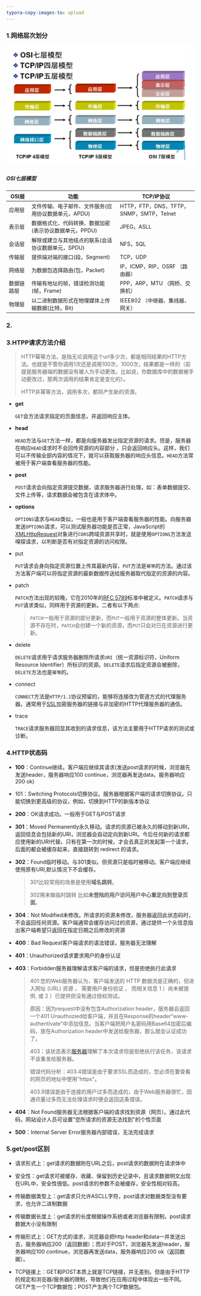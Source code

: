 ```yaml
---
typora-copy-images-to: upload
---
```


### 1.网络层次划分

![image-20200625153706947](https://raw.githubusercontent.com/ahaMOMO/autumn-stroke/master/img/20200625153707.png)

##### OSI七层模型

| OSI层      | 功能                                                   | TCP/IP协议                               |
| ---------- | ------------------------------------------------------ | ---------------------------------------- |
| 应用层     | 文件传输、电子邮件、文件服务(应用协议数据单元，APDU)   | HTTP，FTP，DNS，TFTP，SNMP，SMTP，Telnet |
| 表示层     | 数据格式化、代码转换、数据加密(表示协议数据单元，PPDU) | JPEG，ASLL                               |
| 会话层     | 解除或建立与其他结点的联系(会话协议数据单元，SPDU)     | NFS，SQL                                 |
| 传输层     | 提供端对端的接口(段，Segment)                          | TCP，UDP                                 |
| 网络层     | 为数据包选择路由(包，Packet)                           | IP，ICMP，RIP，OSRF   （路由器）         |
| 数据链路层 | 传输有地址的帧，错误检测功能(帧，Frame)                | PPP，ARP，MTU   （网桥、交换机）         |
| 物理层     | 以二进制数据形式在物理媒体上传输数据(比特，Bit)        | IEEE802      （中继器、集线器、网关）    |

### 2.

### 3.HTPP请求方法介绍

> HTTP幂等方法，是指无论调用这个url多少次，都是相同结果的HTTP方法。也就是不管你调用1次还是调用100次，1000次，结果都是一样的（前提是服务器端的数据没有被人为手动更改。比如说，你数据库中的数据被手动更改过，那两次调用的结果肯定是变化的）。
>
> HTTP非幂等方法，调用多次，都将产生新的资源。

- **get**

  `GET`会方法请求指定的页面信息，并返回响应主体。

- **head**

  `HEAD`方法与`GET`方法一样，都是向服务器发出指定资源的请求。但是，服务器在响应`HEAD`请求时不会回传资源的内容部分 ，只会返回响应头。这样，我们可以不传输全部内容的情况下，就可以获取服务器的响应头信息。`HEAD`方法常被用于客户端查看服务器的性能。

- **post**

  `POST`请求会向指定资源提交数据，请求服务器进行处理，如：表单数据提交、文件上传等，请求数据会被包含在请求体中。

- **options**

  `OPTIONS`请求与`HEAD`类似，一般也是用于客户端查看服务器的性能。向服务器发送`OPTIONS`请求，可以测试服务器功能是否正常，JavaScript的[XMLHttpRequest](http://itbilu.com/javascript/js/VkiXuUcC.html)对象进行`CORS`跨域资源共享时，就是使用`OPTIONS`方法发送嗅探请求，以判断是否有对指定资源的访问权限。

- put

  `PUT`请求会身向指定资源位置上传其最新内容，`PUT`方法是`幂等`的方法。通过该方法客户端可以将指定资源的最新数据传送给服务器取代指定的资源的内容。

- patch

  `PATCH`方法出现的较晚，它在2010年的[RFC 5789](http://tools.ietf.org/html/rfc5789)标准中被定义。`PATCH`请求与`PUT`请求类似，同样用于资源的更新。二者有以下两点:

  > `PATCH`一般用于资源的部分更新，而`PUT`一般用于资源的整体更新。当资源不存在时，`PATCH`会创建一个新的资源，而`PUT`只会对已在资源进行更新。

- delete

  `DELETE`请求用于请求服务器删除所请求`URI`（统一资源标识符，Uniform Resource Identifier）所标识的资源。`DELETE`请求后指定资源会被删除，`DELETE`方法也是`幂等`的。

- connect

  `CONNECT`方法是`HTTP/1.1`协议预留的，能够将连接改为管道方式的代理服务器。通常用于[SSL](http://itbilu.com/other/relate/N16Uaoyp.html)加密服务器的链接与非加密的HTTP代理服务器的通信。

- trace

  `TRACE`请求服务器回显其收到的请求信息，该方法主要用于HTTP请求的测试或诊断。

### 4.HTTP状态码

- **100**：Continue继续。客户端应继续其请求(发送post请求的时候，浏览器先发送header，服务器响应100 	continue，浏览器再发送data，服务器响应200 ok)

- 101：Switching Protocols切换协议。服务器根据客户端的请求切换协议。只能切换到更高级的协议，例如，切换到HTTP的新版本协议

- **200**：OK请求成功。一般用于GET与POST请求

- **301**：Moved Permanently永久移动。请求的资源已被永久的移动到新URI，返回信息会包括新的URI，浏览器会自动定向到新URI。今后任何新的请求都应使用新的URI代替。只有在第一次的时候，才会去真正的发起第一个请求，后面的都会被缓存起来，直接跳转到 redirect 的请求。

- **302**：Found临时移动。与301类似。但资源只是临时被移动。客户端应继续使用原有URI,默认情况下不会缓存。

  > 301比较常用的场景是使用**域名跳转**。
  >
  > 302用来做临时跳转 比如**未登陆的用户访问用户中心重定向到登录页面**。

- **304**：Not Modified未修改。所请求的资源未修改，服务器返回此状态码时，不会返回任何资源。客户端通常会缓存访问过的资源，通过提供一个头信息指出客户端希望只返回在指定日期之后修改的资源

- **400**：Bad Request客户端请求的语法错误，服务器无法理解

- **401**：Unauthorized请求要求用户的身份认证

- **403**：Forbidden服务器理解请求客户端的请求，但是拒绝执行此请求

  >401:您的Web服务器认为，客户端发送的 HTTP 数据流是正确的，但进入网址 (URL) 资源 ， 需要用户身份验证 ， 而相关信息 1 ）尚未被提供, 或 2 ）已提供但没有通过授权测试。
  >
  >原因：因为request中没有包含Authorization header，服务器会返回一个401 Unauthozied给客户端，并且在Response的header“www-authentivate”中添加信息。当客户端把用户名密码用Base64加密后编码，放在Authorization header中发送给服务器，那么就会认证成功了。
  >
  >403：该状态表示[服务器](https://baike.baidu.com/item/服务器)理解了本次请求但是拒绝执行该任务，该请求不该重发给服务器。
  >
  >错误代码分析：403.4错误是由于要求SSL而造成的，您必须在要查看的网页的地址中使用"https"。
  >
  >403.9错误是由于连接的用户过多而造成的，由于Web服务器很忙，因通讯量过多而无法处理请求时便会返回这条错误。

- **404**：Not Found服务器无法根据客户端的请求找到资源（网页）。通过此代码，网站设计人员可设置"您所请求的资源无法找到"的个性页面

- **500**：Internal Server Error服务器内部错误，无法完成请求

### 5.get/post区别

- 请求形式上：get请求的数据附在URL之后，post请求的数据附在请求体中

- 安全性：get请求可被缓存、收藏、保留到历史记录中，且请求数据明文出现在URL中，安全性很低。post请求的参数不会被缓存，安全性相对较高。

- 传输数据类型上：get请求只允许ASCLL字符，post请求对数据类型没有要求，也允许二进制数据

- 传输数据长度上：get请求的长度根据操作系统或者浏览器有限制，post请求数据大小没有限制

- 传输形式上：GET方式的请求，浏览器会把http header和data一并发送出去，服务器响应200（返回数据）；而对于POST，浏览器先发送header，服务器响应100 continue，浏览器再发送data，服务器响应200 ok（返回数据）。

- TCP链接上：GET和POST本质上就是TCP链接，并无差别。但是由于HTTP的规定和浏览器/服务器的限制，导致他们在应用过程中体现出一些不同。GET产生一个TCP数据包；POST产生两个TCP数据包。

  